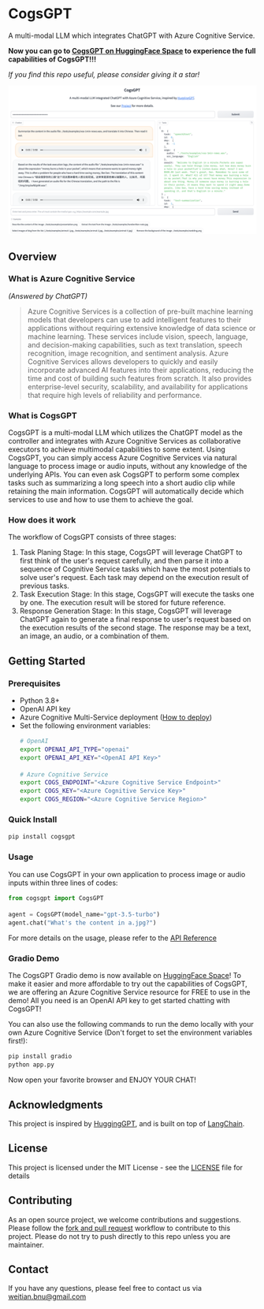 # CogsGPT
A multi-modal LLM which integrates ChatGPT with Azure Cognitive Service.

**Now you can go to [CogsGPT on HuggingFace Space](https://huggingface.co/spaces/whiskyboy/CogsGPT) to experience the full capabilities of CogsGPT!!!**

*If you find this repo useful, please consider giving it a star!*

![](./docs/imgs/CogsGPT-demo.png)

## Overview

### What is Azure Cognitive Service
*(Answered by ChatGPT)*

> Azure Cognitive Services is a collection of pre-built machine learning models that developers can use to add intelligent features to their applications without requiring extensive knowledge of data science or machine learning. These services include vision, speech, language, and decision-making capabilities, such as text translation, speech recognition, image recognition, and sentiment analysis. Azure Cognitive Services allows developers to quickly and easily incorporate advanced AI features into their applications, reducing the time and cost of building such features from scratch. It also provides enterprise-level security, scalability, and availability for applications that require high levels of reliability and performance.

### What is CogsGPT
CogsGPT is a multi-modal LLM which utilizes the ChatGPT model as the controller and integrates with Azure Cognitive Services as collaborative executors to achieve multimodal capabilities to some extent. Using CogsGPT, you can simply access Azure Cognitive Services via natural language to process image or audio inputs, without any knowledge of the underlying APIs. You can even ask CogsGPT to perform some complex tasks such as summarizing a long speech into a short audio clip while retaining the main information. CogsGPT will automatically decide which services to use and how to use them to achieve the goal.

### How does it work

The workflow of CogsGPT consists of three stages:
1. Task Planing Stage: In this stage, CogsGPT will leverage ChatGPT to first think of the user's request carefully, and then parse it into a sequence of Cognitive Service tasks which have the most potentials to solve user's request. Each task may depend on the execution result of previous tasks.
2. Task Execution Stage: In this stage, CogsGPT will execute the tasks one by one. The execution result will be stored for future reference.
3. Response Generation Stage: In this stage, CogsGPT will leverage ChatGPT again to generate a final response to user's request based on the execution results of the second stage. The response may be a text, an image, an audio, or a combination of them.

## Getting Started

### Prerequisites

- Python 3.8+
- OpenAI API key
- Azure Cognitive Multi-Service deployment ([How to deploy](https://learn.microsoft.com/en-us/azure/cognitive-services/cognitive-services-apis-create-account?tabs=multiservice%2Canomaly-detector%2Clanguage-service%2Ccomputer-vision%2Clinux#create-a-new-azure-cognitive-services-resource))
- Set the following environment variables:
    ```bash
    # OpenAI
    export OPENAI_API_TYPE="openai"
    export OPENAI_API_KEY="<OpenAI API Key>"

    # Azure Cognitive Service
    export COGS_ENDPOINT="<Azure Cognitive Service Endpoint>"
    export COGS_KEY="<Azure Cognitive Service Key>"
    export COGS_REGION="<Azure Cognitive Service Region>"
    ```

### Quick Install

```bash
pip install cogsgpt
```

### Usage

You can use CogsGPT in your own application to process image or audio inputs within three lines of codes:
```python
from cogsgpt import CogsGPT

agent = CogsGPT(model_name="gpt-3.5-turbo")
agent.chat("What's the content in a.jpg?")
```

For more details on the usage, please refer to the [API Reference](https://whiskyboy.github.io/cogsgpt/awesome_chat.html)

### Gradio Demo

The CogsGPT Gradio demo is now available on [HuggingFace Space](https://huggingface.co/spaces/whiskyboy/CogsGPT)! To make it easier and more affordable to try out the capabilities of CogsGPT, we are offering an Azure Cognitive Service resource for FREE to use in the demo! All you need is an OpenAI API key to get started chatting with CogsGPT!

You can also use the following commands to run the demo locally with your own Azure Cognitive Service (Don't forget to set the environment variables first!):
```bash
pip install gradio
python app.py
```

Now open your favorite browser and ENJOY YOUR CHAT!

## Acknowledgments

This project is inspired by [HuggingGPT](https://github.com/microsoft/JARVIS), and is built on top of [LangChain](https://github.com/hwchase17/langchain).

## License

This project is licensed under the MIT License - see the [LICENSE](LICENSE) file for details

## Contributing

As an open source project, we welcome contributions and suggestions. Please follow the [fork and pull request](https://docs.github.com/en/get-started/quickstart/contributing-to-projects) workflow to contribute to this project. Please do not try to push directly to this repo unless you are maintainer.

## Contact

If you have any questions, please feel free to contact us via <weitian.bnu@gmail.com>
